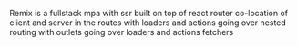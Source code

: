 Remix is a fullstack mpa with ssr
built on top of react router
co-location of client and server in the routes with loaders and actions
going over nested routing with outlets
going over loaders and actions
fetchers
